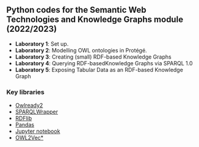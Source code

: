 ## Python codes for the Semantic Web Technologies and Knowledge Graphs module (2022/2023)

- **Laboratory 1**: Set up.
- **Laboratory 2**: Modelling OWL ontologies in Protégé.
- **Laboratory 3**: Creating (small) RDF-based Knowledge Graphs
- **Laboratory 4**: Querying RDF-basedKnowledge Graphs via SPARQL 1.0
- **Laboratory 5**: Exposing Tabular Data as an RDF-based Knowledge Graph
<!--- **Laboratory 6**: Reasoning with RDFS Semantics and OWL 2 RL
- **Laboratory 7**: SPARQL 1.1 and GraphDB
- **Laboratory 8**: Ontology Alignment
- **Laboratory 9**: Ontology Embeddings with OWL2Vec*
-->


### Key libraries
- [Owlready2](https://owlready2.readthedocs.io/en/latest/intro.html)
- [SPARQLWrapper](https://github.com/RDFLib/sparqlwrapper)
- [RDFlib](https://rdflib.readthedocs.io/en/stable/)
- [Pandas](https://pandas.pydata.org/)
- [Jupyter notebook](https://jupyter-notebook.readthedocs.io/en/latest/)
- [OWL2Vec*](https://github.com/KRR-Oxford/OWL2Vec-Star)

